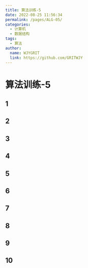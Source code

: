 ```yaml
---
title: 算法训练-5  
date: 2022-08-25 11:56:34  
permalink: /pages/ALG-05/  
categories:
  - 计算机
  - 数据结构
tags:
  - 算法
author:  
  name: WJYGRIT   
  link: https://github.com/GRITWJY
---
```


# 算法训练-5


## 1
## 2
## 3
## 4
## 5
## 6
## 7
## 8
## 9
## 10

